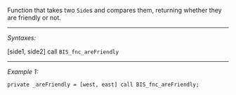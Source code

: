 Function that takes two `Side`s and compares them, returning whether they are friendly or not.


---
*Syntaxes:*

[side1, side2] call `BIS_fnc_areFriendly`

---
*Example 1:*

```sqf
private _areFriendly = [west, east] call BIS_fnc_areFriendly;
```